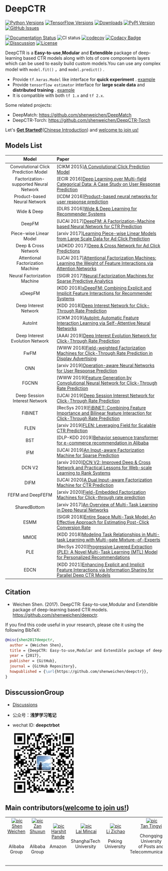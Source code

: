 # DeepCTR

[![Python Versions](https://img.shields.io/pypi/pyversions/deepctr.svg)](https://pypi.org/project/deepctr)
[![TensorFlow Versions](https://img.shields.io/badge/TensorFlow-1.4+/2.0+-blue.svg)](https://pypi.org/project/deepctr)
[![Downloads](https://pepy.tech/badge/deepctr)](https://pepy.tech/project/deepctr)
[![PyPI Version](https://img.shields.io/pypi/v/deepctr.svg)](https://pypi.org/project/deepctr)
[![GitHub Issues](https://img.shields.io/github/issues/shenweichen/deepctr.svg
)](https://github.com/shenweichen/deepctr/issues)
<!-- [![Activity](https://img.shields.io/github/last-commit/shenweichen/deepctr.svg)](https://github.com/shenweichen/DeepCTR/commits/master) -->


[![Documentation Status](https://readthedocs.org/projects/deepctr-doc/badge/?version=latest)](https://deepctr-doc.readthedocs.io/)
![CI status](https://github.com/shenweichen/deepctr/workflows/CI/badge.svg)
[![codecov](https://codecov.io/gh/shenweichen/DeepCTR/branch/master/graph/badge.svg)](https://codecov.io/gh/shenweichen/DeepCTR)
[![Codacy Badge](https://api.codacy.com/project/badge/Grade/d4099734dc0e4bab91d332ead8c0bdd0)](https://www.codacy.com/gh/shenweichen/DeepCTR?utm_source=github.com&amp;utm_medium=referral&amp;utm_content=shenweichen/DeepCTR&amp;utm_campaign=Badge_Grade)
[![Disscussion](https://img.shields.io/badge/chat-wechat-brightgreen?style=flat)](./README.md#DisscussionGroup)
[![License](https://img.shields.io/github/license/shenweichen/deepctr.svg)](https://github.com/shenweichen/deepctr/blob/master/LICENSE)
<!-- [![Gitter](https://badges.gitter.im/DeepCTR/community.svg)](https://gitter.im/DeepCTR/community?utm_source=badge&utm_medium=badge&utm_campaign=pr-badge) -->


DeepCTR is a **Easy-to-use**,**Modular** and **Extendible** package of deep-learning based CTR models along with lots of
core components layers which can be used to easily build custom models.You can use any complex model with `model.fit()`
，and `model.predict()` .

- Provide `tf.keras.Model` like interface for **quick experiment**
  . [example](https://deepctr-doc.readthedocs.io/en/latest/Quick-Start.html#getting-started-4-steps-to-deepctr)
- Provide  `tensorflow estimator` interface for **large scale data** and **distributed training**
  . [example](https://deepctr-doc.readthedocs.io/en/latest/Quick-Start.html#getting-started-4-steps-to-deepctr-estimator-with-tfrecord)
- It is compatible with both `tf 1.x`  and `tf 2.x`.

Some related projects:

- DeepMatch: https://github.com/shenweichen/DeepMatch
- DeepCTR-Torch: https://github.com/shenweichen/DeepCTR-Torch

Let's [**Get Started!**](https://deepctr-doc.readthedocs.io/en/latest/Quick-Start.html)([Chinese
Introduction](https://zhuanlan.zhihu.com/p/53231955)) and [welcome to join us!](./CONTRIBUTING.md)

## Models List

|                 Model                  | Paper                                                                                                                                                           |
| :------------------------------------: | :-------------------------------------------------------------------------------------------------------------------------------------------------------------- |
|  Convolutional Click Prediction Model  | [CIKM 2015][A Convolutional Click Prediction Model](http://ir.ia.ac.cn/bitstream/173211/12337/1/A%20Convolutional%20Click%20Prediction%20Model.pdf)             |
| Factorization-supported Neural Network | [ECIR 2016][Deep Learning over Multi-field Categorical Data: A Case Study on User Response Prediction](https://arxiv.org/pdf/1601.02376.pdf)                    |
|      Product-based Neural Network      | [ICDM 2016][Product-based neural networks for user response prediction](https://arxiv.org/pdf/1611.00144.pdf)                                                   |
|              Wide & Deep               | [DLRS 2016][Wide & Deep Learning for Recommender Systems](https://arxiv.org/pdf/1606.07792.pdf)                                                                 |
|                 DeepFM                 | [IJCAI 2017][DeepFM: A Factorization-Machine based Neural Network for CTR Prediction](http://www.ijcai.org/proceedings/2017/0239.pdf)                           |
|        Piece-wise Linear Model         | [arxiv 2017][Learning Piece-wise Linear Models from Large Scale Data for Ad Click Prediction](https://arxiv.org/abs/1704.05194)                                 |
|          Deep & Cross Network          | [ADKDD 2017][Deep & Cross Network for Ad Click Predictions](https://arxiv.org/abs/1708.05123)                                                                   |
|   Attentional Factorization Machine    | [IJCAI 2017][Attentional Factorization Machines: Learning the Weight of Feature Interactions via Attention Networks](http://www.ijcai.org/proceedings/2017/435) |
|      Neural Factorization Machine      | [SIGIR 2017][Neural Factorization Machines for Sparse Predictive Analytics](https://arxiv.org/pdf/1708.05027.pdf)                                               |
|                xDeepFM                 | [KDD 2018][xDeepFM: Combining Explicit and Implicit Feature Interactions for Recommender Systems](https://arxiv.org/pdf/1803.05170.pdf)                         |
|         Deep Interest Network          | [KDD 2018][Deep Interest Network for Click-Through Rate Prediction](https://arxiv.org/pdf/1706.06978.pdf)     |
|                AutoInt                 | [CIKM 2019][AutoInt: Automatic Feature Interaction Learning via Self-Attentive Neural Networks](https://arxiv.org/abs/1810.11921)                              |
|    Deep Interest Evolution Network     | [AAAI 2019][Deep Interest Evolution Network for Click-Through Rate Prediction](https://arxiv.org/pdf/1809.03672.pdf)                                            |
|                FwFM                    | [WWW 2018][Field-weighted Factorization Machines for Click-Through Rate Prediction in Display Advertising](https://arxiv.org/pdf/1806.03514.pdf)                |
|                  ONN                  | [arxiv 2019][Operation-aware Neural Networks for User Response Prediction](https://arxiv.org/pdf/1904.12579.pdf)                                                |
|                 FGCNN                  | [WWW 2019][Feature Generation by Convolutional Neural Network for Click-Through Rate Prediction ](https://arxiv.org/pdf/1904.04447)                             |
|     Deep Session Interest Network      | [IJCAI 2019][Deep Session Interest Network for Click-Through Rate Prediction ](https://arxiv.org/abs/1905.06482)                                                |
|                FiBiNET                 | [RecSys 2019][FiBiNET: Combining Feature Importance and Bilinear feature Interaction for Click-Through Rate Prediction](https://arxiv.org/pdf/1905.09433.pdf)   |
|                FLEN                    | [arxiv 2019][FLEN: Leveraging Field for Scalable CTR Prediction](https://arxiv.org/pdf/1911.04690.pdf)   |
|                 BST                   | [DLP-KDD 2019][Behavior sequence transformer for e-commerce recommendation in Alibaba](https://arxiv.org/pdf/1905.06874.pdf)                           | 
|                IFM                 | [IJCAI 2019][An Input-aware Factorization Machine for Sparse Prediction](https://www.ijcai.org/Proceedings/2019/0203.pdf)   |
|                DCN V2                    | [arxiv 2020][DCN V2: Improved Deep & Cross Network and Practical Lessons for Web-scale Learning to Rank Systems](https://arxiv.org/abs/2008.13535)   |
|                DIFM                 | [IJCAI 2020][A Dual Input-aware Factorization Machine for CTR Prediction](https://www.ijcai.org/Proceedings/2020/0434.pdf)   |
|   FEFM and DeepFEFM                    | [arxiv 2020][Field-Embedded Factorization Machines for Click-through rate prediction](https://arxiv.org/abs/2009.09931)                                         |
|              SharedBottom               | [arxiv 2017][An Overview of Multi-Task Learning in Deep Neural Networks](https://arxiv.org/pdf/1706.05098.pdf)  |
|   ESMM                    | [SIGIR 2018][Entire Space Multi-Task Model: An Effective Approach for Estimating Post-Click Conversion Rate](https://arxiv.org/abs/1804.07931)                       |
|   MMOE                    | [KDD 2018][Modeling Task Relationships in Multi-task Learning with Multi-gate Mixture-of-Experts](https://dl.acm.org/doi/abs/10.1145/3219819.3220007)                   |
|   PLE                    | [RecSys 2020][Progressive Layered Extraction (PLE): A Novel Multi-Task Learning (MTL) Model for Personalized Recommendations](https://dl.acm.org/doi/10.1145/3383313.3412236)                   |
|   EDCN                   | [KDD 2021][Enhancing Explicit and Implicit Feature Interactions via Information Sharing for Parallel Deep CTR Models](https://dlp-kdd.github.io/assets/pdf/DLP-KDD_2021_paper_12.pdf)                   |

## Citation

- Weichen Shen. (2017). DeepCTR: Easy-to-use,Modular and Extendible package of deep-learning based CTR
  models. https://github.com/shenweichen/deepctr.

If you find this code useful in your research, please cite it using the following BibTeX:

```bibtex
@misc{shen2017deepctr,
  author = {Weichen Shen},
  title = {DeepCTR: Easy-to-use,Modular and Extendible package of deep-learning based CTR models},
  year = {2017},
  publisher = {GitHub},
  journal = {GitHub Repository},
  howpublished = {\url{https://github.com/shenweichen/deepctr}},
}
```

## DisscussionGroup

- [Discussions](https://github.com/shenweichen/DeepCTR/discussions)
- 公众号：**浅梦学习笔记**
- wechat ID: **deepctrbot**

  ![wechat](./docs/pics/code.png)

## Main contributors([welcome to join us!](./CONTRIBUTING.md))

<table border="0">
  <tbody>
    <tr align="center" >
      <td>
        ​ <a href="https://github.com/shenweichen"><img width="70" height="70" src="https://github.com/shenweichen.png?s=40" alt="pic"></a><br>
        ​ <a href="https://github.com/shenweichen">Shen Weichen</a> ​
        <p>
        Alibaba Group  </p>​
      </td>
      <td>
         <a href="https://github.com/zanshuxun"><img width="70" height="70" src="https://github.com/zanshuxun.png?s=40" alt="pic"></a><br>
         <a href="https://github.com/zanshuxun">Zan Shuxun</a> ​
        <p>Alibaba Group  </p>​
      </td>
      <td>
        ​ <a href="https://github.com/pandeconscious"><img width="70" height="70" src="https://github.com/pandeconscious.png?s=40" alt="pic"></a><br>
        ​ <a href="https://github.com/pandeconscious">Harshit Pande</a>
        <p> Amazon   </p>​
      </td>
      <td>
        ​ <a href="https://github.com/morningsky"><img width="70" height="70" src="https://github.com/morningsky.png?s=40" alt="pic"></a><br>
        ​ <a href="https://github.com/morningsky">Lai Mincai</a>
        <p> ShanghaiTech University </p>​
      </td>
      <td>
        ​ <a href="https://github.com/codewithzichao"><img width="70" height="70" src="https://github.com/codewithzichao.png?s=40" alt="pic"></a><br>
        ​ <a href="https://github.com/codewithzichao">Li Zichao</a>
        <p> Peking University   </p>​
      </td>
      <td>
        ​ <a href="https://github.com/TanTingyi"><img width="70" height="70" src="https://github.com/TanTingyi.png?s=40" alt="pic"></a><br>
         <a href="https://github.com/TanTingyi">Tan Tingyi</a>
         <p>  Chongqing University <br> of  Posts and <br> Telecommunications   </p>​
      </td>
    </tr>
  </tbody>
</table>
